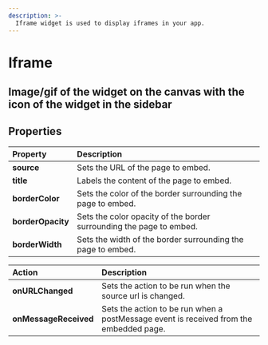 ```yaml
---
description: >-
  Iframe widget is used to display iframes in your app.
---
```


# Iframe

## Image/gif of the widget on the canvas with the icon of the widget in the sidebar

## Properties
| Property      | Description           |
| :------------ | :-------------------- |
| **source** | Sets the URL of the page to embed. |
| **title** | Labels the content of the page to embed. |
| **borderColor** | Sets the color of the border surrounding the page to embed. |
| **borderOpacity** | Sets the color opacity of the border surrounding the page to embed. |
| **borderWidth** | Sets the width of the border surrounding the page to embed. |

| Action      | Description         |
| :---------- | :------------------ |
| **onURLChanged** | Sets the action to be run when the source url is changed. |
| **onMessageReceived** | Sets the action to be run when a postMessage event is received from the embedded page. |